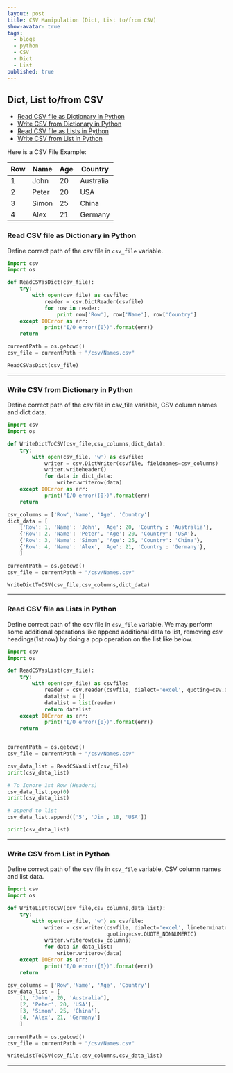 ```yaml
---
layout: post
title: CSV Manipulation (Dict, List to/from CSV)
show-avatar: true
tags:
  - blogs
  - python
  - CSV
  - Dict
  - List
published: true
---
```



## Dict, List to/from CSV



* [Read CSV file as Dictionary in Python](#csv2dict)
* [Write CSV from Dictionary in Python](#dict2csv)
* [Read CSV file as Lists in Python](#csv2list)
* [Write CSV from List in Python](#list2csv)


Here is a CSV File Example:

|Row|Name|Age|Country|
| ---|--- | ---|-------- |
|1|John|20|Australia|
|2|Peter|20|USA|
|3|Simon|25|China|
|4|Alex|21|Germany|


### Read CSV file as Dictionary in Python <a id="csv2dict"></a>
Define correct path of the csv file in `csv_file` variable.

``` python
import csv
import os

def ReadCSVasDict(csv_file):
    try:
        with open(csv_file) as csvfile:
            reader = csv.DictReader(csvfile)
            for row in reader:
                print row['Row'], row['Name'], row['Country']
    except IOError as err:
            print("I/O error({0})".format(err))    
    return

currentPath = os.getcwd()
csv_file = currentPath + "/csv/Names.csv"

ReadCSVasDict(csv_file)
```
----

### Write CSV from Dictionary in Python <a id="dict2csv"></a>
Define correct path of the csv file in csv_file variable, CSV column names and dict data.

``` python
import csv
import os

def WriteDictToCSV(csv_file,csv_columns,dict_data):
    try:
        with open(csv_file, 'w') as csvfile:
            writer = csv.DictWriter(csvfile, fieldnames=csv_columns)
            writer.writeheader()
            for data in dict_data:
                writer.writerow(data)
    except IOError as err:
            print("I/O error({0})".format(err)    
    return            

csv_columns = ['Row','Name', 'Age', 'Country']
dict_data = [
    {'Row': 1, 'Name': 'John', 'Age': 20, 'Country': 'Australia'},
    {'Row': 2, 'Name': 'Peter', 'Age': 20, 'Country': 'USA'},
    {'Row': 3, 'Name': 'Simon', 'Age': 25, 'Country': 'China'},
    {'Row': 4, 'Name': 'Alex', 'Age': 21, 'Country': 'Germany'},
    ]

currentPath = os.getcwd()
csv_file = currentPath + "/csv/Names.csv"

WriteDictToCSV(csv_file,csv_columns,dict_data)
```
----

### Read CSV file as Lists in Python <a id="csv2list"></a>
Define correct path of the csv file in `csv_file` variable. We may perform some additional operations like append additional data to list, removing csv headings(1st row) by doing a pop operation on the list like below.

``` python
import csv
import os

def ReadCSVasList(csv_file):
    try:
        with open(csv_file) as csvfile:
            reader = csv.reader(csvfile, dialect='excel', quoting=csv.QUOTE_NONNUMERIC)
            datalist = []
            datalist = list(reader)
            return datalist
    except IOError as err:
            print("I/O error({0})".format(err))    
    return        


currentPath = os.getcwd()
csv_file = currentPath + "/csv/Names.csv"

csv_data_list = ReadCSVasList(csv_file)
print(csv_data_list)

# To Ignore 1st Row (Headers)          
csv_data_list.pop(0)
print(csv_data_list)

# append to list
csv_data_list.append(['5', 'Jim', 18, 'USA'])

print(csv_data_list)
```
----

### Write CSV from List in Python <a id="list2csv"></a>

Define correct path of the csv file in `csv_file` variable, CSV column names and list data.
``` python
import csv
import os

def WriteListToCSV(csv_file,csv_columns,data_list):
    try:
        with open(csv_file, 'w') as csvfile:
            writer = csv.writer(csvfile, dialect='excel', lineterminator = '\n', 
                                quoting=csv.QUOTE_NONNUMERIC)
            writer.writerow(csv_columns)
            for data in data_list:
                writer.writerow(data)
    except IOError as err:
            print("I/O error({0})".format(err))    
    return              

csv_columns = ['Row','Name', 'Age', 'Country']
csv_data_list = [
    [1, 'John', 20, 'Australia'],
    [2, 'Peter', 20, 'USA'],
    [3, 'Simon', 25, 'China'],
    [4, 'Alex', 21, 'Germany']
    ]
    
currentPath = os.getcwd()
csv_file = currentPath + "/csv/Names.csv"

WriteListToCSV(csv_file,csv_columns,csv_data_list)
```
----

